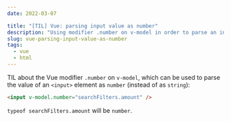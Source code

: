 ```yaml
---
date: 2022-03-07

title: "[TIL] Vue: parsing input value as number"
description: "Using modifier .number on v-model in order to parse an input value as number"
slug: vue-parsing-input-value-as-number
tags:
  - vue
  - html
---
```


TIL about the Vue modifier `.number` on `v-model`, which can be used to parse
the value of an `<input>` element as `number` (instead of as `string`):

```html
<input v-model.number="searchFilters.amount" />
```

`typeof searchFilters.amount` will be `number`.
